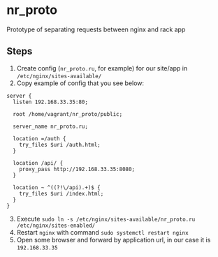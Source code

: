 # nr_proto
Prototype of separating requests between nginx and rack app

## Steps

1. Create config (`nr_proto.ru`, for example) for our site/app in `/etc/nginx/sites-available/`
2. Copy example of config that you see below:

```
server {
  listen 192.168.33.35:80;

  root /home/vagrant/nr_proto/public;

  server_name nr_proto.ru;

  location =/auth {
    try_files $uri /auth.html;
  }

  location /api/ {
    proxy_pass http://192.168.33.35:8080;
  }

  location ~ ^((?!\/api).+)$ {
    try_files $uri /index.html;
  }
}
```
3. Execute `sudo ln -s /etc/nginx/sites-available/nr_proto.ru /etc/nginx/sites-enabled/`
4. Restart `nginx` with command `sudo systemctl restart nginx`
5. Open some browser and forward by application url, in our case it is `192.168.33.35`
